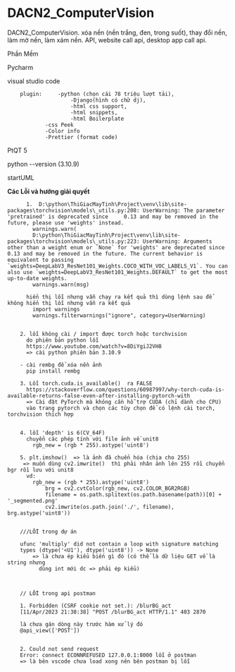 # DACN2_ComputerVision
DACN2_ComputerVision. xóa nền (nền trắng, đen, trong suốt), thay đổi nền, làm mờ nền, làm xám nền. API, website call api, desktop app call api.

Phần Mềm

  Pycharm
  
  visual studio code
  
	    plugin:     -python (chọn cái 78 triệu lượt tải), 
                        -Django(hình có chữ dj), 
                        -html css support, 
                        -html snippets, 
                        -html Boilerplate
		        -css Peek
		        -Color info
		        -Prettier (format code)
                        
  PtQT 5
  
  python --version (3.10.9)
  
  startUML
  
  
  


**Các Lỗi và hướng giải quyết**

          1.  D:\python\ThiGiacMayTinh\Project\venv\lib\site-packages\torchvision\models\_utils.py:208: UserWarning: The parameter 'pretrained' is deprecated since     0.13 and may be removed in the future, please use 'weights' instead.
            warnings.warn(
            D:\python\ThiGiacMayTinh\Project\venv\lib\site-packages\torchvision\models\_utils.py:223: UserWarning: Arguments other than a weight enum or `None` for 'weights' are deprecated since 0.13 and may be removed in the future. The current behavior is equivalent to passing `weights=DeepLabV3_ResNet101_Weights.COCO_WITH_VOC_LABELS_V1`. You can also use `weights=DeepLabV3_ResNet101_Weights.DEFAULT` to get the most up-to-date weights.
            warnings.warn(msg)

          hiển thị lỗi nhưng vẫn chạy ra kết quả thì dùng lệnh sau để không hiển thị lỗi nhưng vẫn ra kết quả
            import warnings
            warnings.filterwarnings("ignore", category=UserWarning) 


        2. lỗi không cài / import được torch hoặc torchvision
          do phiên bản python lỗi
          https://www.youtube.com/watch?v=8DiYgiJ2VH8 
          => cài python phiên bản 3.10.9

        - cài rembg để xóa nền ảnh
          pip install rembg 

        3. Lỗi torch.cuda.is_available()  ra FALSE
          https://stackoverflow.com/questions/60987997/why-torch-cuda-is-available-returns-false-even-after-installing-pytorch-with 
          => Cài đặt PyTorch mà không cần hỗ trợ CUDA (chỉ dành cho CPU)
          vào trang pytorch và chọn các tùy chọn để có lệnh cài torch, torchvision thích hợp


        4. lỗi 'depth' is 6(CV_64F)
          chuyển các phép tính với file ảnh về unit8
            rgb_new = (rgb * 255).astype('uint8')

        5. plt.imshow()  => là ảnh đã chuển hóa (chia cho 255)
         => muốn dùng cv2.imwrite()  thì phải nhân ảnh lên 255 rồi chuyển bgr rồi lưu với unit8
          vd:
            rgb_new = (rgb * 255).astype('uint8')
                brg = cv2.cvtColor(rgb_new, cv2.COLOR_BGR2RGB)
                filename = os.path.splitext(os.path.basename(path))[0] + '_segmented.png'
                cv2.imwrite(os.path.join('./', filename), brg.astype('uint8'))


        ///LỖI trong dự án

        ufunc 'multiply' did not contain a loop with signature matching 
        types (dtype('<U1'), dtype('uint8')) -> None
            => là chưa ép kiểu biến gì đó (có thể là dữ liệu GET về là string nhưng 
              dùng int mới dc => phải ép kiểu)



        // LỖI trong api postman 

        1. Forbidden (CSRF cookie not set.): /blurBG_act
        [11/Apr/2023 21:38:38] "POST /blurBG_act HTTP/1.1" 403 2870

        là chưa gán dòng này trước hàm xử lý đó
        @api_view(['POST'])


        2. Could not send request
        Error: connect ECONNREFUSED 127.0.0.1:8000 lỗi ở postman
        => là bên vscode chưa load xong nên bên postman bị lỗi
